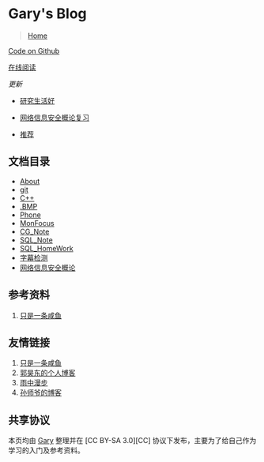 Gary's Blog
====

>[Home](https://shijungao.github.io)

[Code on Github](https://github.com/ShijunGao/Shijungao.github.io)

[在线阅读](https://shijungao.github.io)

*更新*

* [研究生活好](post_graduate/README.md)

* [网络信息安全概论复习](Security_15复习/README.md)

* [推荐](qcloud_Tencent/README.md)


文档目录
----

* [About](About.md)
* [git](git/README.md)
* [C++](C++/README.md)
* [.BMP](数字媒体导论/README.md)
* [Phone](Phone/README.md)
* [MonFocus](MonFocus/README.md)
* [CG_Note](计算几何与计算机图形学/README.md)
* [SQL_Note](SQL/README.md)
* [SQL_HomeWork](SQL/README.md)
* [字幕检测](数字媒体导论/README.md)
* [网络信息安全概论](网络信息安全概论/README.md)

参考资料
----
1. [只是一条咸鱼](http://www.knowncold.me/)

友情链接
----
1. [只是一条咸鱼](http://www.knowncold.me/)
2. [郭昊东的个人博客](https://cococolin.github.io/)
3. [雨中漫步](http://chaomaer.github.io/)
4. [孙师爷的博客](https://luffybysunny.github.io/)


共享协议
----

本页均由 [Gary](mailto:SJGDUT@qq.com) 整理并在 [CC BY-SA 3.0][CC] 协议下发布，主要为了给自己作为学习的入门及参考资料。
